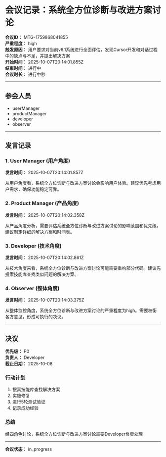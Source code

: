 # 会议记录：系统全方位诊断与改进方案讨论

**会议ID：** MTG-1759868041855  
**严重程度：** high  
**触发原因：** 用户要求对当前v6.1系统进行全面评估，发现Cursor开发和对话过程中的缺点与不足，并提出解决方案  
**开始时间：** 2025-10-07T20:14:01.855Z  
**结束时间：** 进行中  
**会议时长：** 进行中秒

---

## 参会人员

- userManager
- productManager
- developer
- observer

---

## 发言记录


### 1. User Manager (用户角度)

**发言时间：** 2025-10-07T20:14:01.857Z

从用户角度看，系统全方位诊断与改进方案讨论会影响用户体验。建议优先考虑用户需求，确保功能稳定可靠。


### 2. Product Manager (产品角度)

**发言时间：** 2025-10-07T20:14:02.358Z

从产品角度分析，需要评估系统全方位诊断与改进方案讨论的影响范围和优先级。建议制定详细的解决方案和时间表。


### 3. Developer (技术角度)

**发言时间：** 2025-10-07T20:14:02.861Z

从技术角度来看，系统全方位诊断与改进方案讨论可能需要重构部分代码。建议先搜索技能库查找类似问题的解决方案。


### 4. Observer (整体角度)

**发言时间：** 2025-10-07T20:14:03.375Z

从整体监控角度，系统全方位诊断与改进方案讨论的严重程度为high。需要权衡各方意见，形成可执行的决议。


---

## 决议


**优先级：** P0  
**负责人：** Developer  
**截止日期：** 2025-10-08

### 行动计划

1. 搜索技能库查找解决方案
2. 实施修复
3. 进行5轮测试验证
4. 记录成功经验

### 总结

经四角色讨论，系统全方位诊断与改进方案讨论需要Developer负责处理


---

**会议状态：** in_progress